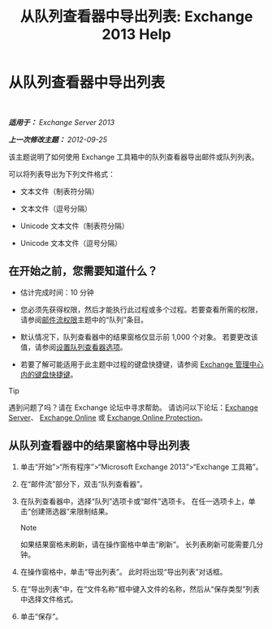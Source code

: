 ﻿---
title: '从队列查看器中导出列表: Exchange 2013 Help'
TOCTitle: 从队列查看器中导出列表
ms:assetid: dcb829cd-0ffd-4ea9-ac3e-eaac5a8d1194
ms:mtpsurl: https://technet.microsoft.com/zh-cn/library/Bb691328(v=EXCHG.150)
ms:contentKeyID: 50491785
ms.date: 01/11/2018
mtps_version: v=EXCHG.150
ms.translationtype: HT
---

# 从队列查看器中导出列表

 

_**适用于：** Exchange Server 2013_

_**上一次修改主题：** 2012-09-25_

该主题说明了如何使用 Exchange 工具箱中的队列查看器导出邮件或队列列表。

可以将列表导出为下列文件格式：

  - 文本文件（制表符分隔）

  - 文本文件（逗号分隔）

  - Unicode 文本文件（制表符分隔）

  - Unicode 文本文件（逗号分隔）

## 在开始之前，您需要知道什么？

  - 估计完成时间：10 分钟

  - 您必须先获得权限，然后才能执行此过程或多个过程。若要查看所需的权限，请参阅[邮件流权限](mail-flow-permissions-exchange-2013-help.md)主题中的“队列”条目。

  - 默认情况下，队列查看器中的结果窗格仅显示前 1,000 个对象。 若要更改该值，请参阅[设置队列查看器选项](set-queue-viewer-options-exchange-2013-help.md)。

  - 若要了解可能适用于此主题中过程的键盘快捷键，请参阅 [Exchange 管理中心内的键盘快捷键](keyboard-shortcuts-in-the-exchange-admin-center-exchange-online-protection-help.md)。

> [!TIP]  
> 遇到问题了吗？请在 Exchange 论坛中寻求帮助。 请访问以下论坛：<a href="https://go.microsoft.com/fwlink/p/?linkid=60612">Exchange Server</a>、 <a href="https://go.microsoft.com/fwlink/p/?linkid=267542">Exchange Online</a> 或 <a href="https://go.microsoft.com/fwlink/p/?linkid=285351">Exchange Online Protection</a>。


## 从队列查看器中的结果窗格中导出列表

1.  单击“开始”\>“所有程序”\>“Microsoft Exchange 2013”\>“Exchange 工具箱”。

2.  在“邮件流”部分下，双击“队列查看器”。

3.  在队列查看器中，选择“队列”选项卡或“邮件”选项卡。 在任一选项卡上，单击“创建筛选器”来限制结果。
    
    > [!NOTE]  
    > 如果结果窗格未刷新，请在操作窗格中单击“刷新”。 长列表刷新可能需要几分钟。


4.  在操作窗格中，单击“导出列表”。 此时将出现“导出列表”对话框。

5.  在“导出列表”中，在“文件名称”框中键入文件的名称，然后从“保存类型”列表中选择文件格式。

6.  单击“保存”。

